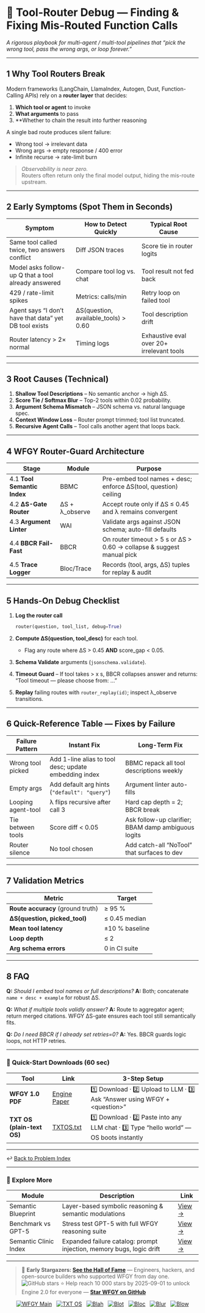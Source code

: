 # 🔧 Tool-Router Debug — Finding & Fixing Mis-Routed Function Calls  
_A rigorous playbook for multi-agent / multi-tool pipelines that “pick the wrong tool, pass the wrong args, or loop forever.”_

---

## 1  Why Tool Routers Break

Modern frameworks (LangChain, LlamaIndex, Autogen, Dust, Function-Calling APIs) rely on a **router layer** that decides:

1. **Which tool or agent** to invoke  
2. **What arguments** to pass  
3. **Whether to chain the result into further reasoning  

A single bad route produces silent failure:

* Wrong tool → irrelevant data  
* Wrong args → empty response / 400 error  
* Infinite recurse → rate-limit burn  

> _Observability is near zero._  
> Routers often return only the final model output, hiding the mis-route upstream.

---

## 2  Early Symptoms (Spot Them in Seconds)

| Symptom | How to Detect Quickly | Typical Root Cause |
|---------|----------------------|--------------------|
| Same tool called twice, two answers conflict | Diff JSON traces | Score tie in router logits |
| Model asks follow-up Q that a tool already answered | Compare tool log vs. chat | Tool result not fed back |
| 429 / rate-limit spikes | Metrics: calls/min | Retry loop on failed tool |
| Agent says “I don’t have that data” yet DB tool exists | ΔS(question, available_tools) > 0.60 | Tool description drift |
| Router latency > 2× normal | Timing logs | Exhaustive eval over 20+ irrelevant tools |

---

## 3  Root Causes (Technical)

1. **Shallow Tool Descriptions** – No semantic anchor → high ΔS.  
2. **Score Tie / Softmax Blur** – Top-2 tools within 0.02 probability.  
3. **Argument Schema Mismatch** – JSON schema vs. natural language spec.  
4. **Context Window Loss** – Router prompt trimmed; tool list truncated.  
5. **Recursive Agent Calls** – Tool calls another agent that loops back.

---

## 4  WFGY Router-Guard Architecture

| Stage | Module | Purpose |
|-------|--------|---------|
| 4.1 **Tool Semantic Index** | BBMC | Pre-embed tool names + desc; enforce ΔS(tool, question) ceiling |
| 4.2 **ΔS-Gate Router** | ΔS + λ_observe | Accept route only if ΔS ≤ 0.45 and λ remains convergent |
| 4.3 **Argument Linter** | WAI | Validate args against JSON schema; auto-fill defaults |
| 4.4 **BBCR Fail-Fast** | BBCR | On router timeout > 5 s or ΔS > 0.60 → collapse & suggest manual pick |
| 4.5 **Trace Logger** | Bloc/Trace | Records (tool, args, ΔS) tuples for replay & audit |

---

## 5  Hands-On Debug Checklist

1. **Log the router call**  
   ```python
   router(question, tool_list, debug=True)


2. **Compute ΔS(question, tool\_desc)** for each tool.

   * Flag any route where ΔS > 0.45 **AND** score\_gap < 0.05.

3. **Schema Validate** arguments (`jsonschema.validate`).

4. **Timeout Guard** – If tool takes > x s, BBCR collapses answer and returns:
   “Tool timeout — please choose from: …”

5. **Replay** failing routes with `router_replay(id)`; inspect λ\_observe transitions.

---

## 6  Quick-Reference Table — Fixes by Failure

| Failure Pattern    | Instant Fix                                           | Long-Term Fix                                       |
| ------------------ | ----------------------------------------------------- | --------------------------------------------------- |
| Wrong tool picked  | Add 1-line alias to tool desc; update embedding index | BBMC repack all tool descriptions weekly            |
| Empty args         | Add default arg hints (`"default": "query"`)          | Argument linter auto-fills                          |
| Looping agent-tool | λ flips recursive after call 3                        | Hard cap depth = 2; BBCR break                      |
| Tie between tools  | Score diff < 0.05                                     | Ask follow-up clarifier; BBAM damp ambiguous logits |
| Router silence     | No tool chosen                                        | Add catch-all “NoTool” that surfaces to dev         |

---

## 7  Validation Metrics

| Metric                            | Target         |
| --------------------------------- | -------------- |
| **Route accuracy** (ground truth) | ≥ 95 %         |
| **ΔS(question, picked\_tool)**    | ≤ 0.45 median  |
| **Mean tool latency**             | ±10 % baseline |
| **Loop depth**                    | ≤ 2            |
| **Arg schema errors**             | 0 in CI suite  |

---

## 8  FAQ

**Q:** *Should I embed tool names or full descriptions?*
**A:** Both; concatenate `name + desc + example` for robust ΔS.

**Q:** *What if multiple tools validly answer?*
**A:** Route to aggregator agent; return merged citations. WFGY ΔS-gate ensures each tool still semantically fits.

**Q:** *Do I need BBCR if I already set retries=0?*
**A:** Yes. BBCR guards logic loops, not HTTP retries.

---

### 🔗 Quick-Start Downloads (60 sec)

| Tool                       | Link                                                | 3-Step Setup                                                                             |
| -------------------------- | --------------------------------------------------- | ---------------------------------------------------------------------------------------- |
| **WFGY 1.0 PDF**           | [Engine Paper](https://zenodo.org/records/15630969) | 1️⃣ Download · 2️⃣ Upload to LLM · 3️⃣ Ask “Answer using WFGY + \<question>”             |
| **TXT OS (plain-text OS)** | [TXTOS.txt](https://zenodo.org/records/15788557)    | 1️⃣ Download · 2️⃣ Paste into any LLM chat · 3️⃣ Type “hello world” — OS boots instantly |

---

↩︎ [Back to Problem Index](./README.md)

---

### 🧭 Explore More

| Module                | Description                                                          | Link                                                                                |
| --------------------- | -------------------------------------------------------------------- | ----------------------------------------------------------------------------------- |
| Semantic Blueprint    | Layer-based symbolic reasoning & semantic modulations                | [View →](https://github.com/onestardao/WFGY/tree/main/SemanticBlueprint)            |
| Benchmark vs GPT-5    | Stress test GPT-5 with full WFGY reasoning suite                     | [View →](https://github.com/onestardao/WFGY/tree/main/benchmarks/benchmark-vs-gpt5) |
| Semantic Clinic Index | Expanded failure catalog: prompt injection, memory bugs, logic drift | [View →](./SemanticClinicIndex.md)                                                  |

---

> 👑 **Early Stargazers: [See the Hall of Fame](https://github.com/onestardao/WFGY/tree/main/stargazers)** — Engineers, hackers, and open-source builders who supported WFGY from day one. <img src="https://img.shields.io/github/stars/onestardao/WFGY?style=social" alt="GitHub stars"> ⭐ Help reach 10 000 stars by 2025-09-01 to unlock Engine 2.0 for everyone — **[Star WFGY on GitHub](https://github.com/onestardao/WFGY)**

<div align="center">

[![WFGY Main](https://img.shields.io/badge/WFGY-Main-red?style=flat-square)](https://github.com/onestardao/WFGY)
 
[![TXT OS](https://img.shields.io/badge/TXT%20OS-Reasoning%20OS-orange?style=flat-square)](https://github.com/onestardao/WFGY/tree/main/OS)
 
[![Blah](https://img.shields.io/badge/Blah-Semantic%20Embed-yellow?style=flat-square)](https://github.com/onestardao/WFGY/tree/main/OS/BlahBlahBlah)
 
[![Blot](https://img.shields.io/badge/Blot-Persona%20Core-green?style=flat-square)](https://github.com/onestardao/WFGY/tree/main/OS/BlotBlotBlot)
 
[![Bloc](https://img.shields.io/badge/Bloc-Reasoning%20Compiler-blue?style=flat-square)](https://github.com/onestardao/WFGY/tree/main/OS/BlocBlocBloc)
 
[![Blur](https://img.shields.io/badge/Blur-Text2Image%20Engine-navy?style=flat-square)](https://github.com/onestardao/WFGY/tree/main/OS/BlurBlurBlur)
 
[![Blow](https://img.shields.io/badge/Blow-Game%20Logic-purple?style=flat-square)](https://github.com/onestardao/WFGY/tree/main/OS/BlowBlowBlow)

</div>
